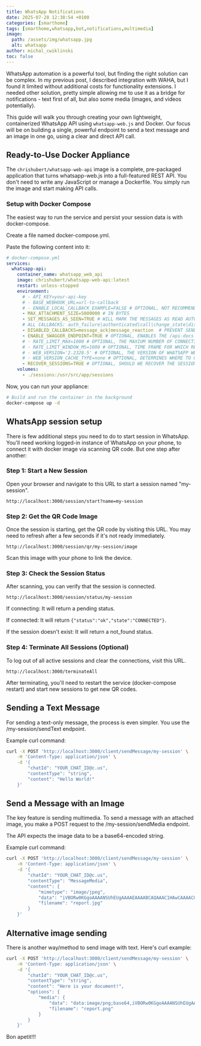 ```yaml
---
title: WhatsApp Notifications
date: 2025-07-28 12:38:54 +0100
categories: [smarthome]
tags: [smarthome,whatsapp,bot,notifications,multimedia]
image:
  path: /assets/img/whatsapp.jpg
  alt: whatsapp
author: michal_cwiklinski
toc: false
---
```


WhatsApp automation is a powerful tool, but finding the right solution can be complex. In my previous post, I described integration with WAHA, but I found it limited without additional costs for functionality extensions. I needed other solution, pretty simple allowing me to use it as a bridge for notifications - text first of all, but also some media (images, and videos potentially).

This guide will walk you through creating your own lightweight, containerized WhatsApp API using `whatsapp-web.js` and Docker. Our focus will be on building a single, powerful endpoint to send a text message and an image in one go, using a clear and direct API call.

## Ready-to-Use Docker Appliance

The `chrishubert/whatsapp-web-api` image is a complete, pre-packaged application that turns whatsapp-web.js into a full-featured REST API. You don't need to write any JavaScript or manage a Dockerfile. You simply run the image and start making API calls.

### Setup with Docker Compose
The easiest way to run the service and persist your session data is with docker-compose.

Create a file named docker-compose.yml.

Paste the following content into it:

```yaml
# docker-compose.yml
services:
  whatsapp-api:
    container_name: whatsapp_web_api
    image: chrishubert/whatsapp-web-api:latest
    restart: unless-stopped
    environment:
      # - API_KEY=your-api-key
      # - BASE_WEBHOOK_URL=url-to-callback
      # - ENABLE_LOCAL_CALLBACK_EXAMPLE=FALSE # OPTIONAL, NOT RECOMMENDED FOR PRODUCTION
      - MAX_ATTACHMENT_SIZE=5000000 # IN BYTES
      - SET_MESSAGES_AS_SEEN=TRUE # WILL MARK THE MESSAGES AS READ AUTOMATICALLY
      # ALL CALLBACKS: auth_failure|authenticated|call|change_state|disconnected|group_join|group_leave|group_update|loading_screen|media_uploaded|message|message_ack|message_create|message_reaction|message_revoke_everyone|qr|ready|contact_changed
      - DISABLED_CALLBACKS=message_ack|message_reaction  # PREVENT SENDING CERTAIN TYPES OF CALLBACKS BACK TO THE WEBHOOK
      - ENABLE_SWAGGER_ENDPOINT=TRUE # OPTIONAL, ENABLES THE /api-docs ENDPOINT
      # - RATE_LIMIT_MAX=1000 # OPTIONAL, THE MAXIUM NUMBER OF CONNECTIONS TO ALLOW PER TIME FRAME
      # - RATE_LIMIT_WINDOW_MS=1000 # OPTIONAL, TIME FRAME FOR WHICH REQUESTS ARE CHECKED IN MS
      # - WEB_VERSION='2.2328.5' # OPTIONAL, THE VERSION OF WHATSAPP WEB TO USE
      # - WEB_VERSION_CACHE_TYPE=none # OPTIONAL, DETERMINES WHERE TO GET THE WHATSAPP WEB VERSION(local, remote or none), DEFAULT 'none'
      - RECOVER_SESSIONS=TRUE # OPTIONAL, SHOULD WE RECOVER THE SESSION IN CASE OF PAGE FAILURES
    volumes:
      - ./sessions:/usr/src/app/sessions
```

Now, you can run your appliance:

```bash
# Build and run the container in the background
docker-compose up -d
```

## WhatsApp session setup

There is few additional steps you need to do to start session in WhatsApp. You'll need working logged-in instance of WhatsApp on your phone, to connect it with docker image via scanning QR code. But one step after another:
### Step 1: Start a New Session
Open your browser and navigate to this URL to start a session named "my-session".

`http://localhost:3000/session/start?name=my-session`

### Step 2: Get the QR Code Image
Once the session is starting, get the QR code by visiting this URL. You may need to refresh after a few seconds if it's not ready immediately.

`http://localhost:3000/session/qr/my-session/image`

Scan this image with your phone to link the device.

### Step 3: Check the Session Status
After scanning, you can verify that the session is connected.

`http://localhost:3000/session/status/my-session`

If connecting: It will return a pending status.

If connected: It will return `{"status":"ok","state":"CONNECTED"}`.

If the session doesn't exist: It will return a not_found status.

### Step 4: Terminate All Sessions (Optional)
To log out of all active sessions and clear the connections, visit this URL.

`http://localhost:3000/terminateAll`

After terminating, you'll need to restart the service (docker-compose restart) and start new sessions to get new QR codes.

## Sending a Text Message
For sending a text-only message, the process is even simpler. You use the /my-session/sendText endpoint.

Example curl command:

```bash
curl -X POST 'http://localhost:3000/client/sendMessage/my-session' \
    -H 'Content-Type: application/json' \
    -d '{
        "chatId": "YOUR_CHAT_ID@c.us",
        "contentType": "string",
        "content": "Hello World!"
    }'
```

## Send a Message with an Image
The key feature is sending multimedia. To send a message with an attached image, you make a POST request to the /my-session/sendMedia endpoint.

The API expects the image data to be a base64-encoded string.

Example curl command:

```bash
curl -X POST 'http://localhost:3000/client/sendMessage/my-session' \
    -H 'Content-Type: application/json' \
    -d '{
        "chatId": "YOUR_CHAT_ID@c.us",
        "contentType": "MessageMedia",
        "content": {
            "mimetype": "image/jpeg",
            "data": "iVBORw0KGgoAAAANSUhEUgAAAAEAAAABCAQAAAC1HAwCAAAAC0lEQVR42mNk+A8AAQUBAScY42YAAAAASUVORK5CYII=",
            "filename": "report.jpg"
        }
    }'
```

## Alternative image sending
There is another way/method to send image with text. Here's curl example:
```bash
curl -X POST 'http://localhost:3000/client/sendMessage/my-session' \
    -H 'Content-Type: application/json' \
    -d '{
        "chatId": "YOUR_CHAT_ID@c.us",
        "contentType": "string",
        "content": "Here is your document!",
        "options": {
            "media": {
                "data": "data:image/png;base64,iVBORw0KGgoAAAANSUhEUgAAAAUAAAAFCAYAAACNbyblAAAAHElEQVQI12P4//8/w38GIAXDIBKE0DHxgljNBAAO9TXL0Y4OHwAAAABJRU5ErkJggg==",
                "filename": "report.png"
            }
        }
    }'
```

Bon apetit!!!
